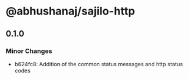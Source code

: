 # @abhushanaj/sajilo-http

## 0.1.0

### Minor Changes

- b624fc8: Addition of the common status messages and http status codes
